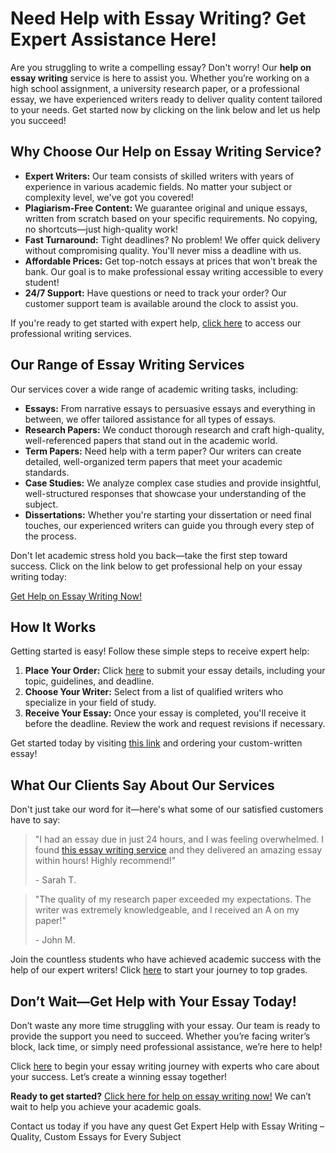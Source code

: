 <h1>Need Help with Essay Writing? Get Expert Assistance Here!</h1>

<p>Are you struggling to write a compelling essay? Don't worry! Our <strong>help on essay writing</strong> service is here to assist you. Whether you’re working on a high school assignment, a university research paper, or a professional essay, we have experienced writers ready to deliver quality content tailored to your needs. Get started now by clicking on the link below and let us help you succeed!</p>

<h2>Why Choose Our Help on Essay Writing Service?</h2>

<ul>
  <li><strong>Expert Writers:</strong> Our team consists of skilled writers with years of experience in various academic fields. No matter your subject or complexity level, we've got you covered!</li>
  <li><strong>Plagiarism-Free Content:</strong> We guarantee original and unique essays, written from scratch based on your specific requirements. No copying, no shortcuts—just high-quality work!</li>
  <li><strong>Fast Turnaround:</strong> Tight deadlines? No problem! We offer quick delivery without compromising quality. You'll never miss a deadline with us.</li>
  <li><strong>Affordable Prices:</strong> Get top-notch essays at prices that won't break the bank. Our goal is to make professional essay writing accessible to every student!</li>
  <li><strong>24/7 Support:</strong> Have questions or need to track your order? Our customer support team is available around the clock to assist you.</li>
</ul>

<p>If you're ready to get started with expert help, <a href="https://tinyurl.com/topessay?keyword=help+on+essay+writing">click here</a> to access our professional writing services.</p>

<h2>Our Range of Essay Writing Services</h2>

<p>Our services cover a wide range of academic writing tasks, including:</p>

<ul>
  <li><strong>Essays:</strong> From narrative essays to persuasive essays and everything in between, we offer tailored assistance for all types of essays.</li>
  <li><strong>Research Papers:</strong> We conduct thorough research and craft high-quality, well-referenced papers that stand out in the academic world.</li>
  <li><strong>Term Papers:</strong> Need help with a term paper? Our writers can create detailed, well-organized term papers that meet your academic standards.</li>
  <li><strong>Case Studies:</strong> We analyze complex case studies and provide insightful, well-structured responses that showcase your understanding of the subject.</li>
  <li><strong>Dissertations:</strong> Whether you're starting your dissertation or need final touches, our experienced writers can guide you through every step of the process.</li>
</ul>

<p>Don't let academic stress hold you back—take the first step toward success. Click on the link below to get professional help on your essay writing today:</p>

<p><a href="https://tinyurl.com/topessay?keyword=help+on+essay+writing">Get Help on Essay Writing Now!</a></p>

<h2>How It Works</h2>

<p>Getting started is easy! Follow these simple steps to receive expert help:</p>

<ol>
  <li><strong>Place Your Order:</strong> Click <a href="https://tinyurl.com/topessay?keyword=help+on+essay+writing">here</a> to submit your essay details, including your topic, guidelines, and deadline.</li>
  <li><strong>Choose Your Writer:</strong> Select from a list of qualified writers who specialize in your field of study.</li>
  <li><strong>Receive Your Essay:</strong> Once your essay is completed, you'll receive it before the deadline. Review the work and request revisions if necessary.</li>
</ol>

<p>Get started today by visiting <a href="https://tinyurl.com/topessay?keyword=help+on+essay+writing">this link</a> and ordering your custom-written essay!</p>

<h2>What Our Clients Say About Our Services</h2>

<p>Don't just take our word for it—here's what some of our satisfied customers have to say:</p>

<blockquote>
  <p>"I had an essay due in just 24 hours, and I was feeling overwhelmed. I found <a href="https://tinyurl.com/topessay?keyword=help+on+essay+writing">this essay writing service</a> and they delivered an amazing essay within hours! Highly recommend!"</p>
  <footer>- Sarah T.</footer>
</blockquote>

<blockquote>
  <p>"The quality of my research paper exceeded my expectations. The writer was extremely knowledgeable, and I received an A on my paper!"</p>
  <footer>- John M.</footer>
</blockquote>

<p>Join the countless students who have achieved academic success with the help of our expert writers! Click <a href="https://tinyurl.com/topessay?keyword=help+on+essay+writing">here</a> to start your journey to top grades.</p>

<h2>Don’t Wait—Get Help with Your Essay Today!</h2>

<p>Don’t waste any more time struggling with your essay. Our team is ready to provide the support you need to succeed. Whether you’re facing writer’s block, lack time, or simply need professional assistance, we’re here to help!</p>

<p>Click <a href="https://tinyurl.com/topessay?keyword=help+on+essay+writing">here</a> to begin your essay writing journey with experts who care about your success. Let’s create a winning essay together!</p>

<p><strong>Ready to get started?</strong> <a href="https://tinyurl.com/topessay?keyword=help+on+essay+writing">Click here for help on essay writing now!</a> We can’t wait to help you achieve your academic goals.</p>

<p>Contact us today if you have any quest
Get Expert Help with Essay Writing – Quality, Custom Essays for Every Subject
